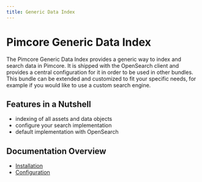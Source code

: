 ```yaml
---
title: Generic Data Index
---
```


# Pimcore Generic Data Index

The Pimcore Generic Data Index provides a generic way to index and search data in Pimcore. 
It is shipped with the OpenSearch client and provides a central configuration for it in order to be used in other bundles.
This bundle can be extended and customized to fit your specific needs, for example if you would like to use a custom search engine.

## Features in a Nutshell
- indexing of all assets and data objects
- configure your search implementation
- default implementation with OpenSearch

## Documentation Overview
- [Installation](./doc/01_Installation/README.md)
- [Configuration](./doc/02_Configuration/README.md)
